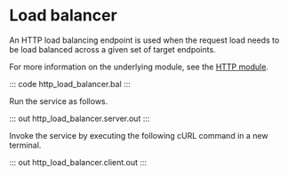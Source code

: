 # Load balancer

An HTTP load balancing endpoint is used when the request load needs to be load balanced across a given 
set of target endpoints.

For more information on the underlying module, see the [HTTP module](https://docs.central.ballerina.io/ballerina/http/latest/).

::: code http_load_balancer.bal :::

Run the service as follows.

::: out http_load_balancer.server.out :::

Invoke the service by executing the following cURL command in a new terminal.

::: out http_load_balancer.client.out :::
